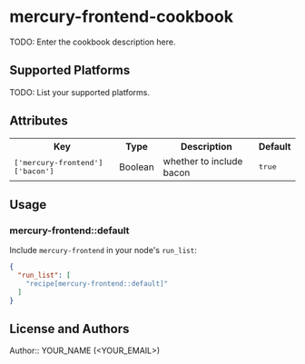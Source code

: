 # mercury-frontend-cookbook

TODO: Enter the cookbook description here.

## Supported Platforms

TODO: List your supported platforms.

## Attributes

<table>
  <tr>
    <th>Key</th>
    <th>Type</th>
    <th>Description</th>
    <th>Default</th>
  </tr>
  <tr>
    <td><tt>['mercury-frontend']['bacon']</tt></td>
    <td>Boolean</td>
    <td>whether to include bacon</td>
    <td><tt>true</tt></td>
  </tr>
</table>

## Usage

### mercury-frontend::default

Include `mercury-frontend` in your node's `run_list`:

```json
{
  "run_list": [
    "recipe[mercury-frontend::default]"
  ]
}
```

## License and Authors

Author:: YOUR_NAME (<YOUR_EMAIL>)
